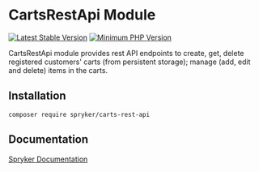 # CartsRestApi Module
[![Latest Stable Version](https://poser.pugx.org/spryker/carts-rest-api/v/stable.svg)](https://packagist.org/packages/spryker/carts-rest-api)
[![Minimum PHP Version](https://img.shields.io/badge/php-%3E%3D%207.3-8892BF.svg)](https://php.net/)

CartsRestApi module provides rest API endpoints to create, get, delete registered customers' carts (from persistent storage); manage (add, edit and delete) items in the carts.

## Installation

```
composer require spryker/carts-rest-api
```

## Documentation

[Spryker Documentation](https://academy.spryker.com/developing_with_spryker/module_guide/modules.html)
